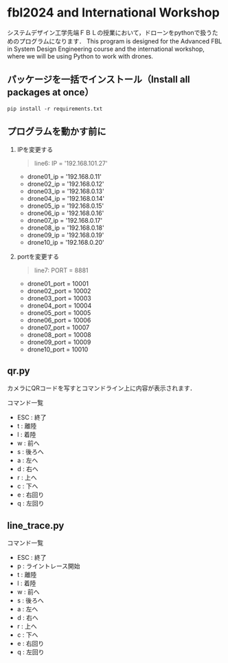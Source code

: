 # fbl2024 and International Workshop

システムデザイン工学先端ＦＢＬの授業において，ドローンをpythonで扱うためのプログラムになります．
This program is designed for the Advanced FBL in System Design Engineering course and the international workshop, where we will be using Python to work with drones.


## パッケージを一括でインストール（Install all packages at once）
```
pip install -r requirements.txt
```

## プログラムを動かす前に
1. IPを変更する
   > line6: IP = '192.168.101.27'
   - drone01_ip = '192.168.0.11'
   - drone02_ip = '192.168.0.12'
   - drone03_ip = '192.168.0.13'
   - drone04_ip = '192.168.0.14'
   - drone05_ip = '192.168.0.15'
   - drone06_ip = '192.168.0.16'
   - drone07_ip = '192.168.0.17'
   - drone08_ip = '192.168.0.18'
   - drone09_ip = '192.168.0.19'
   - drone10_ip = '192.168.0.20'

3. portを変更する
   > line7: PORT = 8881
   - drone01_port = 10001
   - drone02_port  = 10002
   - drone03_port  = 10003
   - drone04_port  = 10004
   - drone05_port  = 10005
   - drone06_port  = 10006
   - drone07_port  = 10007
   - drone08_port  = 10008
   - drone09_port  = 10009
   - drone10_port  = 10010

## qr.py
カメラにQRコードを写すとコマンドライン上に内容が表示されます．

コマンド一覧
- ESC : 終了
- t : 離陸
- l : 着陸
- w : 前へ
- s : 後ろへ
- a : 左へ
- d : 右へ
- r : 上へ
- c : 下へ
- e : 右回り
- q : 左回り

## line_trace.py
コマンド一覧
- ESC : 終了
- p : ライントレース開始
- t : 離陸
- l : 着陸
- w : 前へ
- s : 後ろへ
- a : 左へ
- d : 右へ
- r : 上へ
- c : 下へ
- e : 右回り
- q : 左回り
